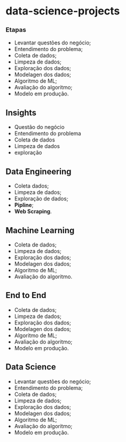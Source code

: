 # data-science-projects
 
### Etapas
- Levantar questões do negócio;
- Entendimento do problema;
- Coleta de dados;
- Limpeza de dados;
- Exploração dos dados;
- Modelagen dos dados;
- Algoritmo de ML;
- Avaliação do algoritmo;
- Modelo em produção.

## Insights
  - Questão do negócio
  - Entendimento do problema
  - Coleta de dados
  - Limpeza de dados
  - exploração
## Data Engineering
  - Coleta dados;
  - Limpeza de dados;
  - Exploração de dados;
  - **Pipline**;
  - **Web Scraping**.
## Machine Learning
  - Coleta de dados;
  - Limpeza de dados;
  - Exploração dos dados;
  - Modelagen dos dados;
  - Algoritmo de ML;
  - Avaliação do algoritmo.
## End to End
  - Coleta de dados;
  - Limpeza de dados;
  - Exploração dos dados;
  - Modelagen dos dados;
  - Algoritmo de ML;
  - Avaliação do algoritmo;
  - Modelo em produção.
## Data Science
  - Levantar questões do negócio;
  - Entendimento do problema;
  - Coleta de dados;
  - Limpeza de dados;
  - Exploração dos dados;
  - Modelagen dos dados;
  - Algoritmo de ML;
  - Avaliação do algoritmo;
  - Modelo em produção.
